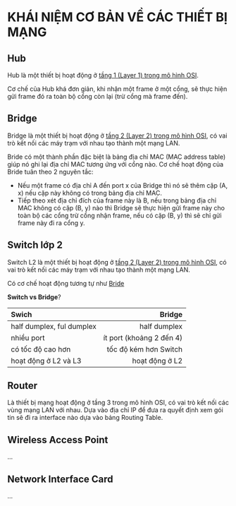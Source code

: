 # KHÁI NIỆM CƠ BẢN VỀ CÁC THIẾT BỊ MẠNG

## Hub

Hub là một thiết bị hoạt động ở [tầng 1 (Layer 1) trong mô hình OSI](../2_OSI_model_and_Protocol/index.md).

Cơ chế của Hub khá đơn giản, khi nhận một frame ở một cổng, sẽ thực hiện gửi frame đó ra toàn bộ cổng còn lại (trừ cổng mà frame đến).

## Bridge

Bridge là một thiết bị hoạt động ở [tầng 2 (Layer 2) trong mô hình OSI](../2_OSI_model_and_Protocol/index.md), có vai trò kết nối các máy trạm với nhau tạo thành một mạng LAN.

Bride có một thành phần đặc biệt là bảng địa chỉ MAC (MAC address table) giúp nó ghi lại địa chỉ MAC tương ứng với cổng nào. Cơ chế hoạt động của Bride tuân theo 2 nguyên tắc:

- Nếu một frame có địa chỉ A đến port x của Bridge thì nó sẽ thêm cặp (A, x) nếu cặp này không có trong bảng địa chỉ MAC.
- Tiếp theo xét địa chỉ đích của frame này là B, nếu trong bảng địa chỉ MAC không có cặp (B, y) nào thì Bridge sẽ thực hiện gửi frame này cho toàn bộ các cổng trừ cổng nhận frame, nếu có cặp (B, y) thì sẽ chỉ gửi frame này đi ra cổng y.

## Switch lớp 2

Switch L2 là một thiết bị hoạt động ở [tầng 2 (Layer 2) trong mô hình OSI](../2_OSI_model_and_Protocol/index.md), có vai trò kết nối các máy trạm với nhau tạo thành một mạng LAN.

Có cơ chế hoạt động tương tự như [Bride](#bridge)

**Switch vs Bridge**?

|Swich                     |Bridge             |
|:-------------------------|------------------:|
|half dumplex, ful dumplex|half dumplex|
|nhiều port| ít port (khoảng 2 đến 4)|
|có tốc độ cao hơn | tốc độ kém hơn Switch|
|hoạt động ở L2 và L3|hoạt động ở L2|

## Router

Là thiết bị mạng hoạt động ở tầng 3 trong mô hình OSI, có vai trò kết nối các vùng mạng LAN với nhau. Dựa vào địa chỉ IP để đưa ra quyết định xem gói tin sẽ đi ra interface nào dựa vào bảng Routing Table.

## Wireless Access Point

...

## Network Interface Card

...
